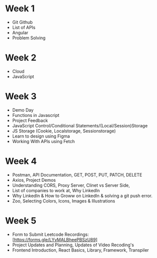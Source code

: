 # Week 1

- Git Github
- List of APIs
- Angular
- Problem Solving

# Week 2

- Cloud
- JavaScript

# Week 3

- Demo Day
- Functions in Javascript
- Project Feedback
- JavaScript Control/Conditional Statements/(Local/Session)Storage
- JS Storage (Cookie, Localstorage, Sessionstorage)
- Learn to design using Figma
- Working With APIs using Fetch

# Week 4

- Postman, API Documentation, GET, POST, PUT, PATCH, DELETE
- Axios, Project Demos
- Understanding CORS, Proxy Server, Clinet vs Server Side,
- List of companies to work at, Why LinkedIn
- Why LinkedIn & How to Groww on LinkedIn & solving a git push error.
- Zoo, Selecting Colors, Icons, Images & Illustrations

# Week 5

- Form to Submit Leetcode Recordings: [https://forms.gle/LYyMALBheePBSzU89]
- Project Updates and Planning, Updates of Video Recoding's
- Frontend Introduction, React Basics, Library, Framework, Transpiler
